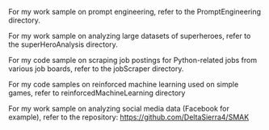 For my work sample on prompt engineering, refer to the PromptEngineering directory.

For my work sample on analyzing large datasets of superheroes, refer to the superHeroAnalysis directory.

For my code sample on scraping job postings for Python-related jobs from various job boards, refer to the jobScraper directory.

For my code samples on reinforced machine learning used on simple games, refer to reinforcedMachineLearning directory

For my work sample on analyzing social media data (Facebook for example), refer to the repository: https://github.com/DeltaSierra4/SMAK
